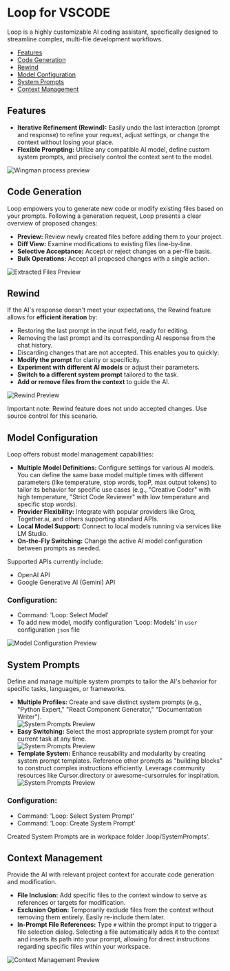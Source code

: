 # Loop for VSCODE
Loop is a highly customizable AI coding assistant, specifically designed to streamline complex, multi-file development workflows.

- [Features](#features)
- [Code Generation](#code-generation)
- [Rewind](#rewind)
- [Model Configuration](#model-configuration)
- [System Prompts](#system-prompts)
- [Context Management](#context-management)

## Features
- **Iterative Refinement (Rewind):** Easily undo the last interaction (prompt and response) to refine your request, adjust settings, or change the context without losing your place.
- **Flexible Prompting:** Utilize any compatible AI model, define custom system prompts, and precisely control the context sent to the model.

![Wingman process preview](https://raw.githubusercontent.com/Signal-Loop/Loop-public/refs/heads/main/Pages/Media/WingmanProcessMini.png)

## Code Generation
Loop empowers you to generate new code or modify existing files based on your prompts. Following a generation request, Loop presents a clear overview of proposed changes:
- **Preview:** Review newly created files before adding them to your project.
- **Diff View:** Examine modifications to existing files line-by-line.
- **Selective Acceptance:** Accept or reject changes on a per-file basis.
- **Bulk Operations:** Accept all proposed changes with a single action.

![Extracted Files Preview](https://raw.githubusercontent.com/Signal-Loop/Loop-public/refs/heads/main/Pages/Media/ExtractedFiles.png)

## Rewind
If the AI's response doesn't meet your expectations, the Rewind feature allows for **efficient iteration** by:
- Restoring the last prompt in the input field, ready for editing.
- Removing the last prompt and its corresponding AI response from the chat history.
- Discarding changes that are not accepted.
This enables you to quickly:
- **Modify the prompt** for clarity or specificity.
- **Experiment with different AI models** or adjust their parameters.
- **Switch to a different system prompt** tailored to the task.
- **Add or remove files from the context** to guide the AI.

![Rewind Preview](https://raw.githubusercontent.com/Signal-Loop/Loop-public/refs/heads/main/Pages/Media/Rewind.png)

Important note: Rewind feature does not undo accepted changes. Use source control for this scenario.

## Model Configuration
Loop offers robust model management capabilities:
- **Multiple Model Definitions:** Configure settings for various AI models. You can define the same base model multiple times with different parameters (like temperature, stop words, topP, max output tokens) to tailor its behavior for specific use cases (e.g., "Creative Coder" with high temperature, "Strict Code Reviewer" with low temperature and specific stop words).
- **Provider Flexibility:** Integrate with popular providers like Groq, Together.ai, and others supporting standard APIs.
- **Local Model Support:** Connect to local models running via services like LM Studio.
- **On-the-Fly Switching:** Change the active AI model configuration between prompts as needed.

Supported APIs currently include:
- OpenAI API
- Google Generative AI (Gemini) API

### Configuration:
- Command: 'Loop: Select Model'
- To add new model, modify configuration 'Loop: Models' in ```user``` configuration ```json``` file

![Model Configuration Preview](https://raw.githubusercontent.com/Signal-Loop/Loop-public/refs/heads/main/Pages/Media/ModelConfiguration.png)

## System Prompts
Define and manage multiple system prompts to tailor the AI's behavior for specific tasks, languages, or frameworks.
- **Multiple Profiles:** Create and save distinct system prompts (e.g., "Python Expert," "React Component Generator," "Documentation Writer").  
![System Prompts Preview](https://raw.githubusercontent.com/Signal-Loop/Loop-public/refs/heads/main/Pages/Media/SystemPromptSelectList.png)
- **Easy Switching:** Select the most appropriate system prompt for your current task at any time.  
![System Prompts Preview](https://raw.githubusercontent.com/Signal-Loop/Loop-public/refs/heads/main/Pages/Media/SystemPromptSelectButton.png)
- **Template System:** Enhance reusability and modularity by creating system prompt templates. Reference other prompts as "building blocks" to construct complex instructions efficiently. Leverage community resources like Cursor.directory or awesome-cursorrules for inspiration.  
![System Prompts Preview](https://raw.githubusercontent.com/Signal-Loop/Loop-public/refs/heads/main/Pages/Media/SystemPromptTemplate.png)

### Configuration:
- Command: 'Loop: Select System Prompt'
- Command: 'Loop: Create System Prompt'

Created System Prompts are in workpace folder .loop/SystemPrompts'.

## Context Management
Provide the AI with relevant project context for accurate code generation and modification.
- **File Inclusion:** Add specific files to the context window to serve as references or targets for modification.
- **Exclusion Option:** Temporarily exclude files from the context without removing them entirely. Easily re-include them later.
- **In-Prompt File References:** Type `#` within the prompt input to trigger a file selection dialog. Selecting a file automatically adds it to the context and inserts its path into your prompt, allowing for direct instructions regarding specific files within your workspace.

![Context Management Preview](https://raw.githubusercontent.com/Signal-Loop/Loop-public/refs/heads/main/Pages/Media/Context.png)
